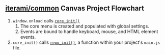 [iterami/common](https://github.com/iterami/Documentation.htm/blob/gh-pages/common/README.md) Canvas Project Flowchart
----------------------------------------------------------------------------------------------------------------------

1. `window.onload` calls [`core_init()`](https://github.com/iterami/Documentation.htm/blob/gh-pages/common/js/core.md#core_init)
    1. The core menu is created and populated with global settings.
    2. Events are bound to handle keyboard, mouse, and HTML element events.
2. `core_init()` calls [`repo_init()`](https://github.com/iterami/Documentation.htm/blob/gh-pages/common/js/main.md#repo_init), a function within your project's `main.js` file.
